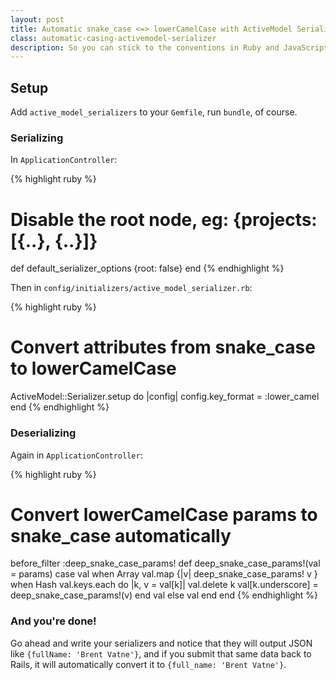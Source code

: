 ```yaml
---
layout: post
title: Automatic snake_case <=> lowerCamelCase with ActiveModel Serializer
class: automatic-casing-activemodel-serializer
description: So you can stick to the conventions in Ruby and JavaScript and have it just work.
---
```


## Setup

Add `active_model_serializers` to your `Gemfile`, run `bundle`, of course.

### Serializing

In `ApplicationController`:

{% highlight ruby %}
# Disable the root node, eg: {projects: [{..}, {..}]}
def default_serializer_options
  {root: false}
end
{% endhighlight %}

Then in `config/initializers/active_model_serializer.rb`:

{% highlight ruby %}
# Convert attributes from snake_case to lowerCamelCase
ActiveModel::Serializer.setup do |config|
  config.key_format = :lower_camel
end
{% endhighlight %}


### Deserializing

Again in `ApplicationController`:

{% highlight ruby %}
# Convert lowerCamelCase params to snake_case automatically
before_filter :deep_snake_case_params!
def deep_snake_case_params!(val = params)
  case val
  when Array
    val.map {|v| deep_snake_case_params! v }
  when Hash
    val.keys.each do |k, v = val[k]|
      val.delete k
      val[k.underscore] = deep_snake_case_params!(v)
    end
    val
  else
    val
  end
end
{% endhighlight %}

### And you're done!

Go ahead and write your serializers and notice that they will output
JSON like `{fullName: 'Brent Vatne'}`, and if you submit that same data
back to Rails, it will automatically convert it to `{full_name: 'Brent Vatne'}`.
